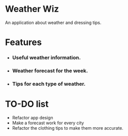 # Weather Wiz

An application about weather and dressing tips.

# Features
- ### Useful weather information.
- ### Weather forecast for the week.
- ### Tips for each type of weather.


# TO-DO list

- Refactor app design
- Make a forecast work for every city
- Refactor the clothing tips to make them more accurate.